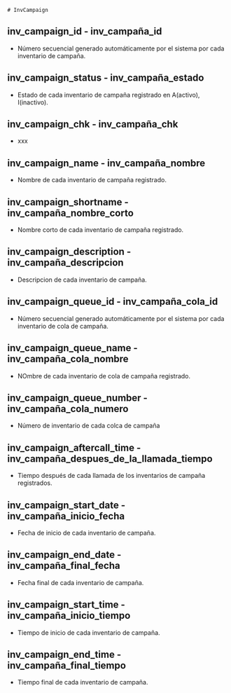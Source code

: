     # InvCampaign

## inv_campaign_id - inv_campaña_id
* Número secuencial generado automáticamente por el sistema por cada inventario de campaña. 

## inv_campaign_status - inv_campaña_estado	
* Estado de cada inventario de campaña registrado en A(activo), I(inactivo).

## inv_campaign_chk	- inv_campaña_chk
* xxx

## inv_campaign_name - inv_campaña_nombre
* Nombre de cada inventario de campaña registrado.

## inv_campaign_shortname - inv_campaña_nombre_corto
* Nombre corto de cada inventario de campaña registrado.

## inv_campaign_description	- inv_campaña_descripcion
* Descripcion de cada inventario de campaña.

## inv_campaign_queue_id - inv_campaña_cola_id
* Número secuencial generado automáticamente por el sistema por cada inventario de cola de campaña. 

## inv_campaign_queue_name - inv_campaña_cola_nombre
* NOmbre de cada inventario de cola de campaña registrado.

## inv_campaign_queue_number - inv_campaña_cola_numero
* Número de inventario de cada colca de campaña

## inv_campaign_aftercall_time - inv_campaña_despues_de_la_llamada_tiempo
* Tiempo después de cada llamada de los inventarios de campaña registrados.

## inv_campaign_start_date - inv_campaña_inicio_fecha
* Fecha de inicio de cada inventario de campaña.

## inv_campaign_end_date - inv_campaña_final_fecha
* Fecha final de cada inventario de campaña.

## inv_campaign_start_time - inv_campaña_inicio_tiempo	
* Tiempo de inicio de cada inventario de campaña.

## inv_campaign_end_time - inv_campaña_final_tiempo
* Tiempo final de cada inventario de campaña.

